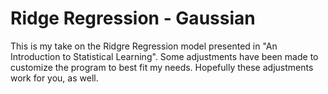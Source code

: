 # Ridge Regression - Gaussian

This is my take on the Ridgre Regression model presented in "An Introduction to Statistical Learning".  Some adjustments have been made to customize the program to best fit my needs.  Hopefully these adjustments work for you, as well.
